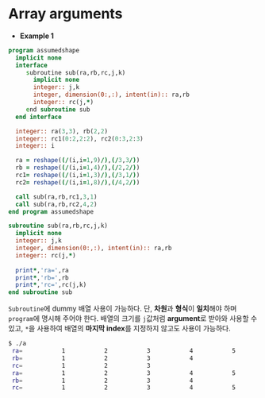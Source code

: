 # Array arguments

- **Example 1**
```fortran
program assumedshape
  implicit none
  interface
     subroutine sub(ra,rb,rc,j,k)
       implicit none
       integer:: j,k
       integer, dimension(0:,:), intent(in):: ra,rb
       integer:: rc(j,*)
     end subroutine sub
  end interface

  integer:: ra(3,3), rb(2,2)
  integer:: rc1(0:2,2:2), rc2(0:3,2:3)
  integer:: i

  ra = reshape((/(i,i=1,9)/),(/3,3/))
  rb = reshape((/(i,i=1,4)/),(/2,2/))
  rc1= reshape((/(i,i=1,3)/),(/3,1/))
  rc2= reshape((/(i,i=1,8)/),(/4,2/))

  call sub(ra,rb,rc1,3,1)
  call sub(ra,rb,rc2,4,2)
end program assumedshape

subroutine sub(ra,rb,rc,j,k)
  implicit none
  integer:: j,k
  integer, dimension(0:,:), intent(in):: ra,rb
  integer:: rc(j,*)
  
  print*,'ra=',ra
  print*,'rb=',rb
  print*,'rc=',rc(j,k)
end subroutine sub
```
`Subroutine`에 dummy 배열 사용이 가능하다. 단, **차원**과 **형식**이 **일치**해야 하며 `program`에 명시해 주어야 한다. 배열의 크기를 `j`값처럼 **argument**로 받아와 사용할 수 있고, `*`을 사용하여 배열의 **마지막 index**를 지정하지 않고도 사용이 가능하다.

```sh
$ ./a
 ra=           1           2           3           4           5           6           7           8           9
 rb=           1           2           3           4
 rc=           1           2           3
 ra=           1           2           3           4           5           6           7           8           9
 rb=           1           2           3           4
 rc=           1           2           3           4           5           6           7           8
```
